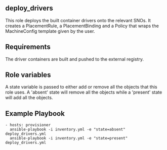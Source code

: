 ## deploy_drivers

This role deploys the built container drivers onto the relevant SNOs.  It
creates a PlacementRule, a PlacementBinding and a Policy that wraps the
MachineConfig template given by the user.

## Requirements

The driver containers are built and pushed to the external registry.

## Role variables

A state variable is passed to either add or remove all the objects that this
role uses. A 'absent' state will remove all the objects while a 'present'
state will add all the objects.

## Example Playbook

    - hosts: provisioner
      ansible-playbook -i inventory.yml -e "state=absent" deploy_drivers.yml
      ansible-playbook -i inventory.yml -e "state=present" deploy_drivers.yml

